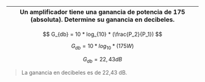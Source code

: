 | Un amplificador tiene una ganancia de potencia de 175 (absoluta). Determine su ganancia en decibeles. |
| ----------------------------------------------------------------------------------------------------- |

$$
G_{db} = 10 * log_{10} * (\frac{P_2}{P_1})
$$

$$
G_{db} = 10 * log_{10} * (175 W)
$$

$$
G_{db} = 22,43 dB
$$

> La ganancia en decibeles es de 22,43 dB.
